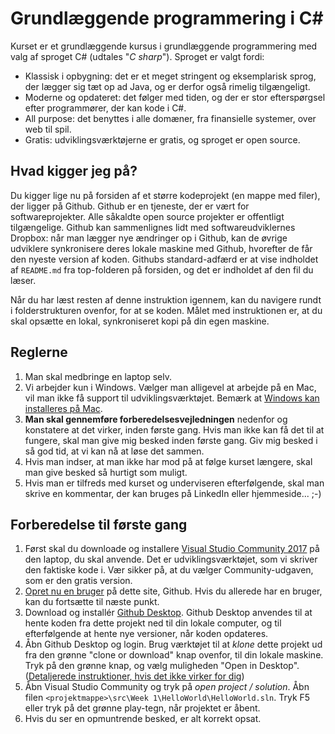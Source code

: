 # Grundlæggende programmering i C#

Kurset er et grundlæggende kursus i grundlæggende programmering med valg af sproget C# (udtales "*C sharp*"). Sproget er valgt fordi:

- Klassisk i opbygning: det er et meget stringent og eksemplarisk sprog, der lægger sig tæt op ad Java, og er derfor også rimelig tilgængeligt.
- Moderne og opdateret: det følger med tiden, og der er stor efterspørgsel efter programmører, der kan kode i C#.
- All purpose: det benyttes i alle domæner, fra finansielle systemer, over web til spil.
- Gratis: udviklingsværktøjerne er gratis, og sproget er open source.

## Hvad kigger jeg på?

Du kigger lige nu på forsiden af et større kodeprojekt (en mappe med filer), der ligger på Github. Github er en tjeneste, der er vært for softwareprojekter. Alle såkaldte open source projekter er offentligt tilgængelige. Github kan sammenlignes lidt med softwareudviklernes Dropbox: når man lægger nye ændringer op i Github, kan de øvrige udviklere synkronisere deres lokale maskine med Github, hvorefter de får den nyeste version af koden. Githubs standard-adfærd er at vise indholdet af `README.md` fra top-folderen på forsiden, og det er indholdet af den fil du læser.

Når du har læst resten af denne instruktion igennem, kan du navigere rundt i folderstrukturen ovenfor, for at se koden. Målet med instruktionen er, at du skal opsætte en lokal, synkroniseret kopi på din egen maskine.

## Reglerne

1. Man skal medbringe en laptop selv.
1. Vi arbejder kun i Windows. Vælger man alligevel at arbejde på en Mac, vil man ikke få support til udviklingsværktøjet. Bemærk at [Windows kan installeres på Mac](https://support.apple.com/da-dk/HT201468).
1. **Man skal gennemføre forberedelsesvejledningen** nedenfor og konstatere at det virker, inden første gang. Hvis man ikke kan få det til at fungere, skal man give mig besked inden første gang. Giv mig besked i så god tid, at vi kan nå at løse det sammen.
1. Hvis man indser, at man ikke har mod på at følge kurset længere, skal man give besked så hurtigt som muligt.
1. Hvis man er tilfreds med kurset og underviseren efterfølgende, skal man skrive en kommentar, der kan bruges på LinkedIn eller hjemmeside... ;-)

## Forberedelse til første gang

1. Først skal du downloade og installere [Visual Studio Community 2017](https://www.visualstudio.com/downloads/) på den laptop, du skal anvende. Det er udviklingsværktøjet, som vi skriver den faktiske kode i. Vær sikker på, at du vælger Community-udgaven, som er den gratis version.
1. [Opret nu en bruger](https://github.com/join?source=header-home) på dette site, Github. Hvis du allerede har en bruger, kan du fortsætte til næste punkt.
1. Download og installér [Github Desktop](https://desktop.github.com/). Github Desktop anvendes til at hente koden fra dette projekt ned til din lokale computer, og til efterfølgende at hente nye versioner, når koden opdateres.
1. Åbn Github Desktop og login. Brug værktøjet til at *klone* dette projekt ud fra den grønne "clone or download" knap ovenfor, til din lokale maskine. Tryk på den grønne knap, og vælg muligheden  "Open in Desktop". ([Detaljerede instruktioner, hvis det ikke virker for dig](https://services.github.com/on-demand/github-desktop/clone-repository-github-desktop))
1. Åbn Visual Studio Community og tryk på *open project / solution*. Åbn filen `<projektmappe>\src\Week 1\HelloWorld\HelloWorld.sln`. Tryk F5 eller tryk på det grønne play-tegn, når projektet er åbent.
1. Hvis du ser en opmuntrende besked, er alt korrekt opsat.